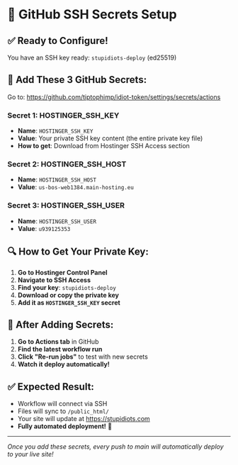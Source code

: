 # 🔑 GitHub SSH Secrets Setup

## ✅ **Ready to Configure!**

You have an SSH key ready: `stupidiots-deploy` (ed25519)

## 🎯 **Add These 3 GitHub Secrets:**

Go to: https://github.com/tiptophimp/idiot-token/settings/secrets/actions

### **Secret 1: HOSTINGER_SSH_KEY**
- **Name**: `HOSTINGER_SSH_KEY`
- **Value**: Your private SSH key content (the entire private key file)
- **How to get**: Download from Hostinger SSH Access section

### **Secret 2: HOSTINGER_SSH_HOST**
- **Name**: `HOSTINGER_SSH_HOST`
- **Value**: `us-bos-web1384.main-hosting.eu`

### **Secret 3: HOSTINGER_SSH_USER**
- **Name**: `HOSTINGER_SSH_USER`
- **Value**: `u939125353`

## 🔍 **How to Get Your Private Key:**

1. **Go to Hostinger Control Panel**
2. **Navigate to SSH Access**
3. **Find your key**: `stupidiots-deploy`
4. **Download or copy the private key**
5. **Add it as `HOSTINGER_SSH_KEY` secret**

## 🚀 **After Adding Secrets:**

1. **Go to Actions tab** in GitHub
2. **Find the latest workflow run**
3. **Click "Re-run jobs"** to test with new secrets
4. **Watch it deploy automatically!**

## ✅ **Expected Result:**

- Workflow will connect via SSH
- Files will sync to `/public_html/`
- Your site will update at https://stupidiots.com
- **Fully automated deployment!** 🎉

---
*Once you add these secrets, every push to main will automatically deploy to your live site!*
